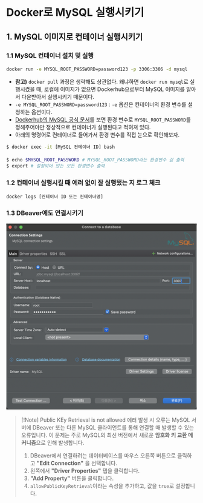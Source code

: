 # Docker로 MySQL 실행시키기
## 1. MySQL 이미지로 컨테이너 실행시키기
### 1.1 MySQL 컨테이너 설치 및 실행
```bash
docker run -e MYSQL_ROOT_PASSWORD=password123 -p 3306:3306 -d mysql
```
- **참고)** `docker pull` 과정은 생략해도 상관없다. 왜냐하면 `docker run mysql`로 실행시켰을 때, 로컬에 이미지가 없으면 Dockerhub으로부터 MySQL 이미지를 알아서 다운받아서 실행시키기 때문이다.
- `-e MYSQL_ROOT_PASSWORD=password123` : `-e` 옵션은 컨테이너의 환경 변수를 설정하는 옵션이다.
- [Dockerhub의 MySQL 공식 문서](https://hub.docker.com/_/mysql)를 보면 환경 변수로 `MYSQL_ROOT_PASSWORD`를 정해주어야만 정상적으로 컨테이너가 실행된다고 적혀져 있다.
- 아래의 명령어로 컨테이너로 들어가서 환경 변수를 직접 눈으로 확인해보자.
```bash
$ docker exec -it [MySQL 컨테이너 ID] bash

$ echo $MYSQL_ROOT_PASSWORD # MYSQL_ROOT_PASSWORD라는 환경변수 값 출력
$ export # 설정되어 있는 모든 환경변수 출력
```

### 1.2 컨테이너 실행시킬 때 에러 없이 잘 실행됐는 지 로그 체크
```bash
docker logs [컨테이너 ID 또는 컨테이너명]
```

### 1.3 DBeaver에도 연결시키기
![dbeaver_connect](/media/도구%20및%20환경/Docker/dbeaver_connect.png)

> [!Note] Public KEy Retrieval is not allowed 에러 발생 시
> 오류는 MySQL 서버에 DBeaver 또는 다른 MySQL 클라이언트를 통해 연결할 때 발생할 수 있는 오류입니다. 이 문제는 주로 MySQL의 최신 버전에서 새로운 **암호화 키 교환 메커니즘**으로 인해 발생합니다.
> 1. DBeaver에서 연결하려는 데이터베이스를 마우스 오른쪽 버튼으로 클릭하고 **"Edit Connection"** 을 선택합니다.
> 2. 왼쪽에서 **"Driver Properties"** 탭을 클릭합니다.
> 3. **"Add Property"** 버튼을 클릭합니다.
> 4. `allowPublicKeyRetrieval`이라는 속성을 추가하고, 값을 `true`로 설정합니다.

